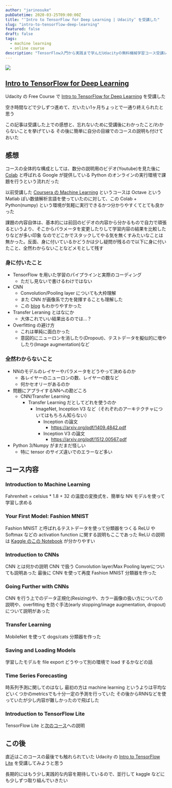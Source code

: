 ```yaml
---
author: "jarinosuke"
pubDatetime: 2020-03-25T09:00:00Z
title: "‘Intro to TensorFlow for Deep Learning | Udacity’ を受講した"
slug: "intro-to-tensorflow-deep-learning"
featured: false
draft: false
tags:
  - machine learning
  - online course
description: "TensorFlow入門から実践まで学んだUdacityの無料機械学習コース受講レポート"
---
```

![](/assets/blog/intro-to-tensorflow-deep-learning/intro-to-tensorflow.png)

## [Intro to TensorFlow for Deep Learning](https://www.udacity.com/course/intro-to-tensorflow-for-deep-learning--ud187)

Udacity の Free Course で [Intro to TensorFlow for Deep Learning](https://www.udacity.com/course/intro-to-tensorflow-for-deep-learning--ud187) を受講した

空き時間などで少しずつ進めて、だいたい1ヶ月ちょっとで一通り終えられたと思う

この記事は受講した上での感想と、忘れないために受講後にわかったこと/わからないことを挙げている
その後に簡単に自分の目線でのコースの説明も付けておいた

## 感想

コースの全体的な構成としては、数分の説明用のビデオ(Youtube)を見た後に [Colab](https://colab.research.google.com/notebooks/intro.ipynb) と呼ばれる Google が提供している Python のオンラインの実行環境で課題を行うという流れだった

以前受講した [Coursera の Machine Learning](https://www.coursera.org/learn/machine-learning) というコースは Octave という Matlab ぽい数値解析言語を使っていたのに対して、この Colab + Python(numpy) という環境が気軽に実行できるかつ分かりやすくてとても良かった

課題の内容自体は、基本的には前回のビデオの内容から分かるもので自力で頑張るというより、そこからパラメータを変更したりして学習内容の結果を比較したりなどが多い印象
なのでどこかでスタックしてやる気を無くすみたいなことは無かった。反面、身に付いているかどうかは少し疑問が残るので以下に身に付いたこと、全然わからないことなどメモとして残す

### 身に付いたこと

- TensorFlow を用いた学習のパイプラインと実際のコーディング
    - ただし見ないで書けるわけではない
- CNN
    - Convolution/Pooling layer についても大枠理解
    - また CNN が画像系で力を発揮することも理解した
    - この [blog](https://towardsdatascience.com/a-comprehensive-guide-to-convolutional-neural-networks-the-eli5-way-3bd2b1164a53) もわかりやすかった
- Transfer Leraning とはなにか
    - 大体これでいい結果出るのでは…？
- Overfitting の避け方
    - これは単純に面白かった
    - 意図的にニューロンを消したり(Dropout)、テストデータを擬似的に増やしたり(Image augmentation)など

### 全然わからないこと

- NNのモデルのレイヤーやパラメータをどうやって決めるのか
    - 各レイヤーのニューロンの数、レイヤーの数など
    - 何かセオリーがあるのか
- 問題にアプライするNNへの勘どころ
    - CNN/Transfer Learning
        - Transfer Learning だとしてどれを使うのか
            - ImageNet, Inception V3 など（それぞれのアーキテクチャについてはもちろん知らない）
                - Inception の論文
                    - https://arxiv.org/pdf/1409.4842.pdf
                - Inception V3 の論文
                    - https://arxiv.org/pdf/1512.00567.pdf
- Python 3/Numpy がまだまだ怪しい
    - 特に tensor のサイズ違いでのエラーなど多い

## コース内容

### Introduction to Machine Learning

Fahrenheit = celsius * 1.8 + 32 の温度の変換式を、簡単な NN モデルを使って学習し求める

### Your First Model: Fashion MNIST

Fashion MNIST と呼ばれるテストデータを使って分類器をつくる
ReLU や Softmax などの activation function に関する説明もここであった
ReLU の説明は [Kaggle のこの Notebook](https://www.kaggle.com/dansbecker/rectified-linear-units-relu-in-deep-learning) が分かりやすい

### Introduction to CNNs

CNN とは何かの説明
CNN で扱う Convolution layer/Max Pooling layerについても説明あった
最後に CNN を使って再度 Fashion MNIST 分類器を作った

### Going Further with CNNs

CNN を行う上でのデータ正規化(Resizing)や、カラー画像の扱い方についての説明や、overfitting を防ぐ手法(early stopping/image augmentation, dropout)について説明があった

### Transfer Learning

MobileNet を使って dogs/cats 分類器を作った

### Saving and Loading Models

学習したモデルを file export どうやって別の環境で load するかなどの話

### Time Series Forecasting

時系列予測に関してのはなし
最初の方は machine learning というよりは平均などいくつかのmetricsでも十分一定の予測を行っていた
その後からRNNなどを使っていたが少し内容が難しかったので飛ばした

### Introduction to TensorFlow Lite

TensorFlow Lite と[次のコース](https://www.udacity.com/course/intro-to-tensorflow-lite--ud190)への説明


## この後

直近はこのコースの最後でも触れられていた Udacity の [Intro to TensorFlow Lite](https://www.udacity.com/course/intro-to-tensorflow-lite--ud190) を受講してみようと思う

長期的にはもう少し実践的な内容を期待しているので、並行して kaggle などにも少しずつ取り組んでいきたい